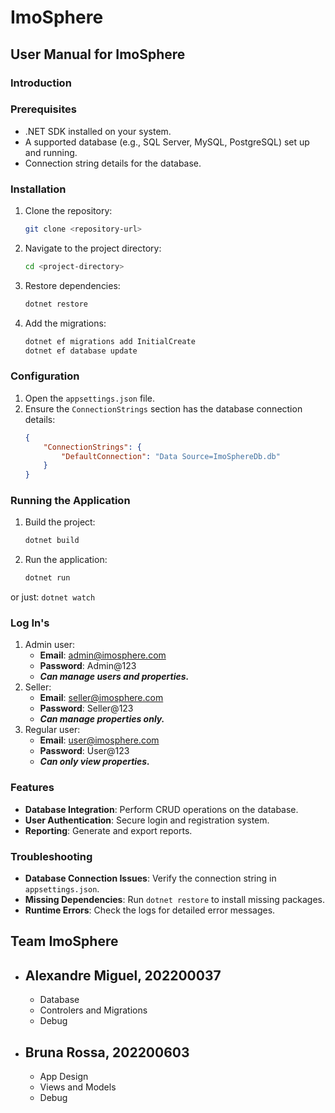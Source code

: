 # ImoSphere

## User Manual for ImoSphere

### Introduction


### Prerequisites
- .NET SDK installed on your system.
- A supported database (e.g., SQL Server, MySQL, PostgreSQL) set up and running.
- Connection string details for the database.

### Installation
1. Clone the repository:
    ```bash
    git clone <repository-url>
    ```
2. Navigate to the project directory:
    ```bash
    cd <project-directory>
    ```
3. Restore dependencies:
    ```bash
    dotnet restore
    ```
4. Add the migrations:
    ```bash
    dotnet ef migrations add InitialCreate
    dotnet ef database update
    ```

### Configuration
1. Open the `appsettings.json` file.
2. Ensure the `ConnectionStrings` section has the database connection details:
    ```json
    {
        "ConnectionStrings": {
            "DefaultConnection": "Data Source=ImoSphereDb.db"
        }
    }
    ```

### Running the Application
1. Build the project:
    ```bash
    dotnet build
    ```
2. Run the application:
    ```bash
    dotnet run
    ```
or just:
    ```
    dotnet watch
    ```
### Log In's
1. Admin user:
    - **Email**: admin@imosphere.com
    - **Password**: Admin@123
    - ***Can manage users and properties.***
2. Seller:
    - **Email**: seller@imosphere.com
    - **Password**: Seller@123
    - ***Can manage properties only.***
2. Regular user:
    - **Email**: user@imosphere.com
    - **Password**: User@123
    - ***Can only view properties.***

### Features
- **Database Integration**: Perform CRUD operations on the database.
- **User Authentication**: Secure login and registration system.
- **Reporting**: Generate and export reports.

### Troubleshooting
- **Database Connection Issues**: Verify the connection string in `appsettings.json`.
- **Missing Dependencies**: Run `dotnet restore` to install missing packages.
- **Runtime Errors**: Check the logs for detailed error messages.

## Team ImoSphere
- Alexandre Miguel, 202200037
    -
    - Database
    - Controlers and Migrations
    - Debug

- Bruna Rossa, 202200603
    -
    - App Design
    - Views and Models
    - Debug

